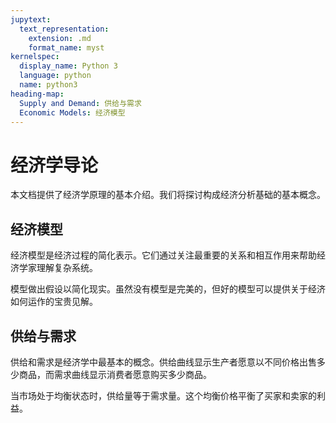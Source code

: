 ```yaml
---
jupytext:
  text_representation:
    extension: .md
    format_name: myst
kernelspec:
  display_name: Python 3
  language: python
  name: python3
heading-map:
  Supply and Demand: 供给与需求
  Economic Models: 经济模型
---
```


# 经济学导论

本文档提供了经济学原理的基本介绍。我们将探讨构成经济分析基础的基本概念。

## 经济模型

经济模型是经济过程的简化表示。它们通过关注最重要的关系和相互作用来帮助经济学家理解复杂系统。

模型做出假设以简化现实。虽然没有模型是完美的，但好的模型可以提供关于经济如何运作的宝贵见解。

## 供给与需求

供给和需求是经济学中最基本的概念。供给曲线显示生产者愿意以不同价格出售多少商品，而需求曲线显示消费者愿意购买多少商品。

当市场处于均衡状态时，供给量等于需求量。这个均衡价格平衡了买家和卖家的利益。
